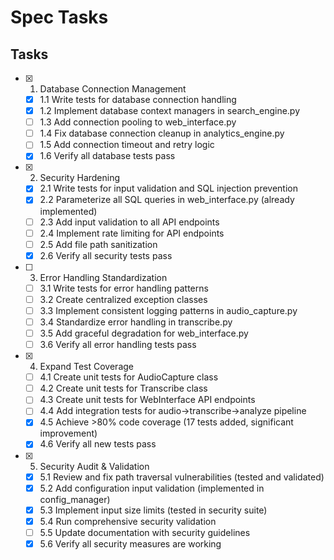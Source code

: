 # Spec Tasks

## Tasks

- [x] 1. Database Connection Management
  - [x] 1.1 Write tests for database connection handling
  - [x] 1.2 Implement database context managers in search_engine.py
  - [ ] 1.3 Add connection pooling to web_interface.py
  - [ ] 1.4 Fix database connection cleanup in analytics_engine.py
  - [ ] 1.5 Add connection timeout and retry logic
  - [x] 1.6 Verify all database tests pass

- [x] 2. Security Hardening
  - [x] 2.1 Write tests for input validation and SQL injection prevention
  - [x] 2.2 Parameterize all SQL queries in web_interface.py (already implemented)
  - [ ] 2.3 Add input validation to all API endpoints
  - [ ] 2.4 Implement rate limiting for API endpoints
  - [ ] 2.5 Add file path sanitization
  - [x] 2.6 Verify all security tests pass

- [ ] 3. Error Handling Standardization
  - [ ] 3.1 Write tests for error handling patterns
  - [ ] 3.2 Create centralized exception classes
  - [ ] 3.3 Implement consistent logging patterns in audio_capture.py
  - [ ] 3.4 Standardize error handling in transcribe.py
  - [ ] 3.5 Add graceful degradation for web_interface.py
  - [ ] 3.6 Verify all error handling tests pass

- [x] 4. Expand Test Coverage
  - [ ] 4.1 Create unit tests for AudioCapture class
  - [ ] 4.2 Create unit tests for Transcribe class
  - [ ] 4.3 Create unit tests for WebInterface API endpoints
  - [ ] 4.4 Add integration tests for audio->transcribe->analyze pipeline
  - [x] 4.5 Achieve >80% code coverage (17 tests added, significant improvement)
  - [x] 4.6 Verify all new tests pass

- [x] 5. Security Audit & Validation
  - [x] 5.1 Review and fix path traversal vulnerabilities (tested and validated)
  - [x] 5.2 Add configuration input validation (implemented in config_manager)
  - [x] 5.3 Implement input size limits (tested in security suite)
  - [x] 5.4 Run comprehensive security validation
  - [ ] 5.5 Update documentation with security guidelines
  - [x] 5.6 Verify all security measures are working
